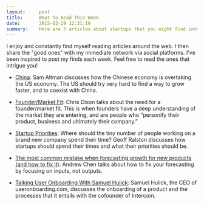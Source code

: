 ```yaml
---
layout:     post
title:      What To Read This Week
date:       2015-02-29 12:31:19
summary:    Here are 5 articles about startups that you might find interesting to read this week...
---
```


I enjoy and constantly find myself reading articles around the web. I then share the "good ones" with my immediate network via social platforms. I've been inspired to post my finds each week. Feel free to read the ones that intrigue you!

- [China](http://blog.samaltman.com/china): Sam Altman discusses how the Chinese economy is overtaking the US economy. The US should try very hard to find a way to grow faster, and to coexist with China. 

- [Founder/Market Fit](http://cdixon.org/2011/06/20/foundermarket-fit/): Chris Dixon talks about the need for a founder/market fit. This is when founders have a deep understanding of the market they are entering, and are people who “personify their product, business and ultimately their company.”

- [Startup Priorities](http://blog.geoffralston.com/startup-priorities): Where should the tiny number of people working on a brand new company spend their time? Geoff Ralston discusses how startups should spend their times and what their priorities should be.

- [The most common mistake when forecasting growth for new products (and how to fix it)](http://andrewchen.co/the-most-common-mistake-when-forecasting-growth-for-new-products-and-how-to-fix-it): Andrew Chen talks about how to fix your forecasting by focusing on inputs, not outputs.

- [Talking User Onboarding With Samuel Hulick](http://blog.intercom.io/user-onboarding-interview-samuel-hulick/): Samuel Hulick, the CEO of useronboarding.com, discusses the onboarding of a product and the processes that it entails with the cofounder of Intercom.